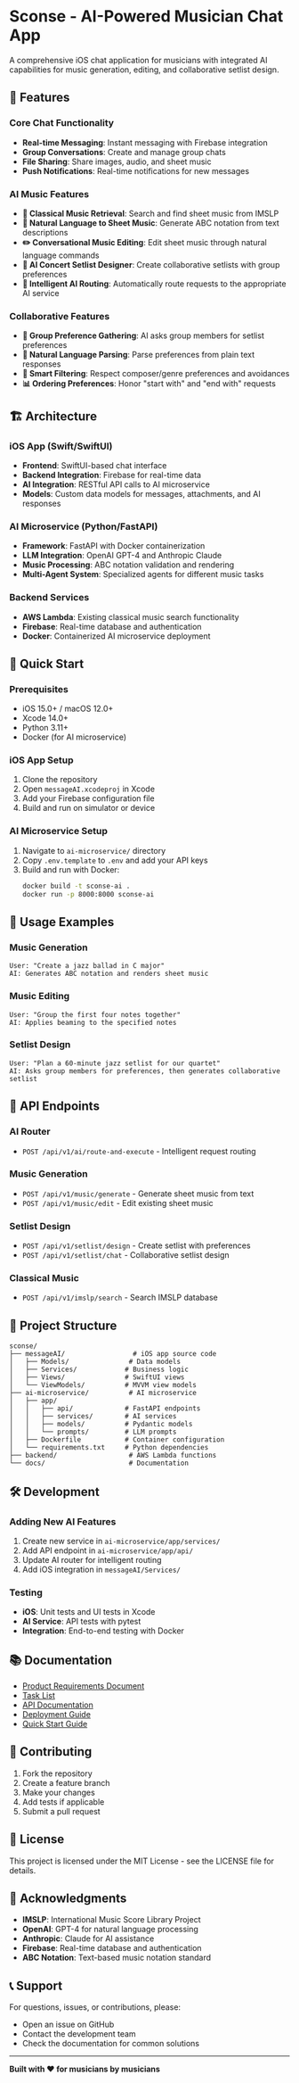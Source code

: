 # Sconse - AI-Powered Musician Chat App

A comprehensive iOS chat application for musicians with integrated AI capabilities for music generation, editing, and collaborative setlist design.

## 🎵 Features

### Core Chat Functionality
- **Real-time Messaging**: Instant messaging with Firebase integration
- **Group Conversations**: Create and manage group chats
- **File Sharing**: Share images, audio, and sheet music
- **Push Notifications**: Real-time notifications for new messages

### AI Music Features
- **🎼 Classical Music Retrieval**: Search and find sheet music from IMSLP
- **🎹 Natural Language to Sheet Music**: Generate ABC notation from text descriptions
- **✏️ Conversational Music Editing**: Edit sheet music through natural language commands
- **🎪 AI Concert Setlist Designer**: Create collaborative setlists with group preferences
- **🧠 Intelligent AI Routing**: Automatically route requests to the appropriate AI service

### Collaborative Features
- **👥 Group Preference Gathering**: AI asks group members for setlist preferences
- **📝 Natural Language Parsing**: Parse preferences from plain text responses
- **🎯 Smart Filtering**: Respect composer/genre preferences and avoidances
- **📊 Ordering Preferences**: Honor "start with" and "end with" requests

## 🏗️ Architecture

### iOS App (Swift/SwiftUI)
- **Frontend**: SwiftUI-based chat interface
- **Backend Integration**: Firebase for real-time data
- **AI Integration**: RESTful API calls to AI microservice
- **Models**: Custom data models for messages, attachments, and AI responses

### AI Microservice (Python/FastAPI)
- **Framework**: FastAPI with Docker containerization
- **LLM Integration**: OpenAI GPT-4 and Anthropic Claude
- **Music Processing**: ABC notation validation and rendering
- **Multi-Agent System**: Specialized agents for different music tasks

### Backend Services
- **AWS Lambda**: Existing classical music search functionality
- **Firebase**: Real-time database and authentication
- **Docker**: Containerized AI microservice deployment

## 🚀 Quick Start

### Prerequisites
- iOS 15.0+ / macOS 12.0+
- Xcode 14.0+
- Python 3.11+
- Docker (for AI microservice)

### iOS App Setup
1. Clone the repository
2. Open `messageAI.xcodeproj` in Xcode
3. Add your Firebase configuration file
4. Build and run on simulator or device

### AI Microservice Setup
1. Navigate to `ai-microservice/` directory
2. Copy `.env.template` to `.env` and add your API keys
3. Build and run with Docker:
   ```bash
   docker build -t sconse-ai .
   docker run -p 8000:8000 sconse-ai
   ```

## 📱 Usage Examples

### Music Generation
```
User: "Create a jazz ballad in C major"
AI: Generates ABC notation and renders sheet music
```

### Music Editing
```
User: "Group the first four notes together"
AI: Applies beaming to the specified notes
```

### Setlist Design
```
User: "Plan a 60-minute jazz setlist for our quartet"
AI: Asks group members for preferences, then generates collaborative setlist
```

## 🔧 API Endpoints

### AI Router
- `POST /api/v1/ai/route-and-execute` - Intelligent request routing

### Music Generation
- `POST /api/v1/music/generate` - Generate sheet music from text
- `POST /api/v1/music/edit` - Edit existing sheet music

### Setlist Design
- `POST /api/v1/setlist/design` - Create setlist with preferences
- `POST /api/v1/setlist/chat` - Collaborative setlist design

### Classical Music
- `POST /api/v1/imslp/search` - Search IMSLP database

## 📁 Project Structure

```
sconse/
├── messageAI/                 # iOS app source code
│   ├── Models/               # Data models
│   ├── Services/            # Business logic
│   ├── Views/               # SwiftUI views
│   └── ViewModels/          # MVVM view models
├── ai-microservice/          # AI microservice
│   ├── app/
│   │   ├── api/             # FastAPI endpoints
│   │   ├── services/        # AI services
│   │   ├── models/          # Pydantic models
│   │   └── prompts/         # LLM prompts
│   ├── Dockerfile           # Container configuration
│   └── requirements.txt     # Python dependencies
├── backend/                  # AWS Lambda functions
└── docs/                     # Documentation
```

## 🛠️ Development

### Adding New AI Features
1. Create new service in `ai-microservice/app/services/`
2. Add API endpoint in `ai-microservice/app/api/`
3. Update AI router for intelligent routing
4. Add iOS integration in `messageAI/Services/`

### Testing
- **iOS**: Unit tests and UI tests in Xcode
- **AI Service**: API tests with pytest
- **Integration**: End-to-end testing with Docker

## 📚 Documentation

- [Product Requirements Document](musician_chat_ai_prd.md)
- [Task List](musician_ai_task_list.md)
- [API Documentation](API_DOCUMENTATION.md)
- [Deployment Guide](DEPLOYMENT.md)
- [Quick Start Guide](QUICK_START.md)

## 🤝 Contributing

1. Fork the repository
2. Create a feature branch
3. Make your changes
4. Add tests if applicable
5. Submit a pull request

## 📄 License

This project is licensed under the MIT License - see the LICENSE file for details.

## 🙏 Acknowledgments

- **IMSLP**: International Music Score Library Project
- **OpenAI**: GPT-4 for natural language processing
- **Anthropic**: Claude for AI assistance
- **Firebase**: Real-time database and authentication
- **ABC Notation**: Text-based music notation standard

## 📞 Support

For questions, issues, or contributions, please:
- Open an issue on GitHub
- Contact the development team
- Check the documentation for common solutions

---

**Built with ❤️ for musicians by musicians**
